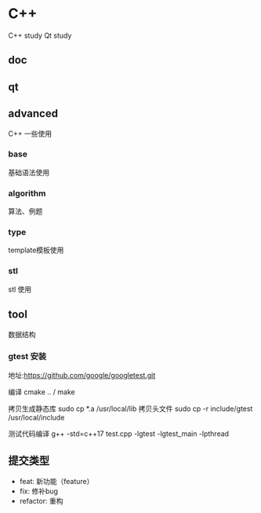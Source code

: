 # C++
C++ study
Qt study


## doc


## qt



## advanced
C++ 一些使用 
### base
基础语法使用

### algorithm
算法、例题

### type
template模板使用

### stl
stl 使用

## tool
数据结构

### gtest 安装
地址:https://github.com/google/googletest.git

编译 cmake .. / make

拷贝生成静态库
sudo cp *.a /usr/local/lib
拷贝头文件
sudo cp -r include/gtest /usr/local/include

测试代码编译
g++ -std=c++17 test.cpp -lgtest -lgtest_main -lpthread

## 提交类型
  - feat: 新功能（feature）
  - fix: 修补bug
  - refactor: 重构